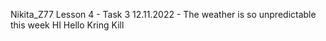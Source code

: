 Nikita_Z77
Lesson 4 - Task 3
12.11.2022 - The weather is so unpredictable this week
HI
Hello
Kring
Kill

